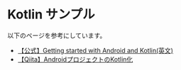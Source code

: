 # Kotlin サンプル

以下のページを参考にしています。
* [【公式】Getting started with Android and Kotlin(英文)](http://kotlinlang.org/docs/tutorials/kotlin-android.html)
* [【Qiita】AndroidプロジェクトのKotlin化](http://qiita.com/mattak@github/items/11dccace094963177422)
